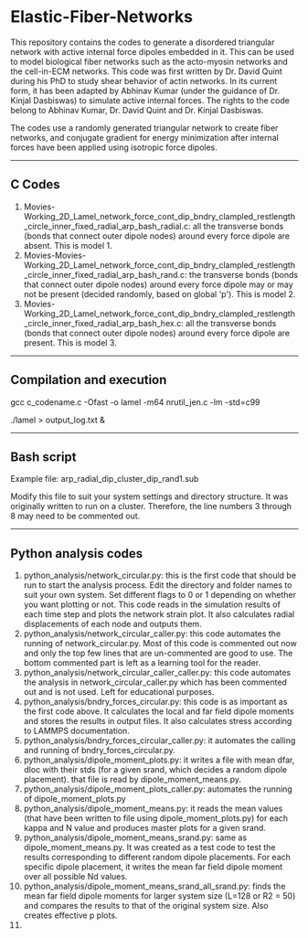 # Elastic-Fiber-Networks
This repository contains the codes to generate a disordered triangular network with active internal force dipoles embedded in it. This can be used to model biological fiber networks such as the acto-myosin networks and the cell-in-ECM networks. This code was first written by Dr. David Quint during his PhD to study shear behavior of actin networks. In its current form, it has been adapted by Abhinav Kumar (under the guidance of Dr. Kinjal Dasbiswas) to simulate active internal forces. The rights to the code belong to Abhinav Kumar, Dr. David Quint and Dr. Kinjal Dasbiswas.

The codes use a randomly generated triangular network to create fiber networks, and conjugate gradient for energy minimization after internal forces have been applied using isotropic force dipoles.

------------------------------------------------------------------------------------------------------------------------------------------------------------------------
C Codes
------------------------------------------------------------------------------------------------------------------------------------------------------------------------

1. Movies-Working_2D_Lamel_network_force_cont_dip_bndry_clampled_restlength_circle_inner_fixed_radial_arp_bash_radial.c: all the transverse bonds (bonds that connect outer dipole nodes) around every force dipole are absent. This is model 1.
2. Movies-Movies-Working_2D_Lamel_network_force_cont_dip_bndry_clampled_restlength_circle_inner_fixed_radial_arp_bash_rand.c: the transverse bonds (bonds that connect outer dipole nodes) around every force dipole may or may not be present (decided randomly, based on global 'p'). This is model 2.
3. Movies-Working_2D_Lamel_network_force_cont_dip_bndry_clampled_restlength_circle_inner_fixed_radial_arp_bash_hex.c: all the transverse bonds (bonds that connect outer dipole nodes) around every force dipole are present. This is model 3.

------------------------------------------------------------------------------------------------------------------------------------------------------------------------
Compilation and execution
------------------------------------------------------------------------------------------------------------------------------------------------------------------------
gcc c_codename.c -Ofast -o lamel -m64 nrutil_jen.c -lm -std=c99

./lamel > output_log.txt &

------------------------------------------------------------------------------------------------------------------------------------------------------------------------
Bash script
------------------------------------------------------------------------------------------------------------------------------------------------------------------------
Example file: arp_radial_dip_cluster_dip_rand1.sub

Modify this file to suit your system settings and directory structure. It was originally written to run on a cluster. Therefore, the line numbers 3 through 8 may need to be commented out.

------------------------------------------------------------------------------------------------------------------------------------------------------------------------
Python analysis codes
------------------------------------------------------------------------------------------------------------------------------------------------------------------------
1. python_analysis/network_circular.py: this is the first code that should be run to start the analysis process. Edit the directory and folder names to suit your own system. Set different flags to 0 or 1 depending on whether you want plotting or not. This code reads in the simulation results of each time step and plots the network strain plot. It also calculates radial displacements of each node and outputs them.
2. python_analysis/network_circular_caller.py: this code automates the running of network_circular.py. Most of this code is commented out now and only the top few lines that are un-commented are good to use. The bottom commented part is left as a learning tool for the reader.
3. python_analysis/network_circular_caller_caller.py: this code automates the analysis in network_circular_caller.py which has been commented out and is not used. Left for educational purposes.
4. python_analysis/bndry_forces_circular.py: this code is as important as the first code above. It calculates the local and far field dipole moments and stores the results in output files. It also calculates stress according to LAMMPS documentation.
5. python_analysis/bndry_forces_circular_caller.py: it automates the calling and running of bndry_forces_circular.py.
6. python_analysis/dipole_moment_plots.py: it writes a file with mean dfar, dloc with their stds (for a given srand, which decides a random dipole placement). that file is read by dipole_moment_means.py.
7. python_analysis/dipole_moment_plots_caller.py: automates the running of dipole_moment_plots.py
8. python_analysis/dipole_moment_means.py: it reads the mean values (that have been written to file using dipole_moment_plots.py) for each kappa and N value and produces master plots for a given srand.
9. python_analysis/dipole_moment_means_srand.py: same as dipole_moment_means.py. It was created as a test code to test the results corresponding to different random dipole placements. For each specific dipole placement, it writes the mean far field dipole moment over all possible Nd values.
10. python_analysis/dipole_moment_means_srand_all_srand.py: finds the mean far field dipole moments for larger system size (L=128 or R2 = 50) and compares the results to that of the original system size. Also creates effective p plots.
9. 

